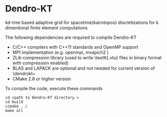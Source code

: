 # Dendro-KT
kd-tree based adaptive grid for spacetime(kairotopos) discretizations for k dimentional finite element computations

The following dependencies are required to compile Dendro-KT

* C/C++ compilers with C++11 standards and OpenMP support
* MPI implementation (e.g. openmpi, mvapich2 )
* ZLib compression library (used to write \texttt{.vtu} files in binary format with compression enabled)
* BLAS and LAPACK are optional and not needed for current version of \dendrokt~
* CMake 2.8 or higher version

To compile the code, execute these commands

```
cd <path to Dendro-KT directory >
cd build
ccmake ../ 
make all 
```
